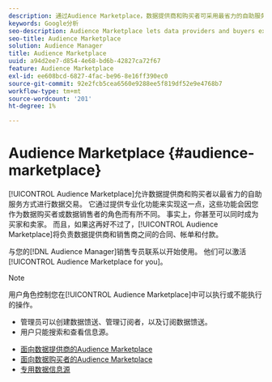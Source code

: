 ```yaml
---
description: 通过Audience Marketplace，数据提供商和购买者可采用最省力的自助服务方式进行数据交易。 它通过提供专业化功能来实现这一点，这些功能会因您作为数据购买者或数据销售者的角色而有所不同。 事实上，你甚至可以同时成为买家和卖家。 此外，如果这一状况再好不过，Audience Marketplace将负责数据提供商和销售商之间的合同、账单和支付。
keywords: Google分析
seo-description: Audience Marketplace lets data providers and buyers execute data deals in a self-service manner with minimum effort. It does this by providing specialized features that vary depending on your role as a data buyer or data seller. In fact, you can even be a buyer and a seller at the same time. And, if this couldn’t get any better, Audience Marketplace takes care of contracts, billing, and payments between data providers and sellers.
seo-title: Audience Marketplace
solution: Audience Manager
title: Audience Marketplace
uuid: a94d2ee7-d854-4e68-bd6b-42827ca72f67
feature: Audience Marketplace
exl-id: ee608bcd-6827-4fac-be96-8e16ff390ec0
source-git-commit: 92e2fcb5cea6560e9288ee5f819df52e9e4768b7
workflow-type: tm+mt
source-wordcount: '201'
ht-degree: 1%

---
```


# Audience Marketplace {#audience-marketplace}

[!UICONTROL Audience Marketplace]允许数据提供商和购买者以最省力的自助服务方式进行数据交易。 它通过提供专业化功能来实现这一点，这些功能会因您作为数据购买者或数据销售者的角色而有所不同。 事实上，你甚至可以同时成为买家和卖家。 而且，如果这再好不过了，[!UICONTROL Audience Marketplace]将负责数据提供商和销售商之间的合同、帐单和付款。

与您的[!DNL Audience Manager]销售专员联系以开始使用。 他们可以激活[!UICONTROL Audience Marketplace for you]。

>[!NOTE]
>
>用户角色控制您在[!UICONTROL Audience Marketplace]中可以执行或不能执行的操作。
>
> * 管理员可以创建数据馈送、管理订阅者，以及订阅数据馈送。
> * 用户只能搜索和查看信息源。

* [面向数据提供商的Audience Marketplace](/help/using/features/audience-marketplace/marketplace-data-providers/marketplace-data-providers.md)
* [面向数据购买者的Audience Marketplace](/help/using/features/audience-marketplace/marketplace-data-buyers/marketplace-data-buyers.md)
* [专用数据信息源](/help/using/features/audience-marketplace/marketplace-private-feeds.md)
